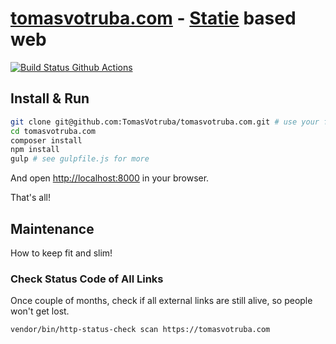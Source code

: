 # [tomasvotruba.com](https://www.tomasvotruba.com) - [Statie](https://github.com/Symplify/Statie) based web

[![Build Status Github Actions](https://img.shields.io/github/workflow/status/tomasvotruba/tomasvotruba.com/Code_Checks?style=flat-square)](https://github.com/TomasVotruba/tomasvotruba.com/actions)

## Install & Run

```sh
git clone git@github.com:TomasVotruba/tomasvotruba.com.git # use your fork if you want to contribute
cd tomasvotruba.com
composer install
npm install
gulp # see gulpfile.js for more
```

And open [http://localhost:8000](localhost:8000) in your browser.

That's all!

## Maintenance

How to keep fit and slim!

### Check Status Code of All Links

Once couple of months, check if all external links are still alive, so people won't get lost.

```bash
vendor/bin/http-status-check scan https://tomasvotruba.com
```
